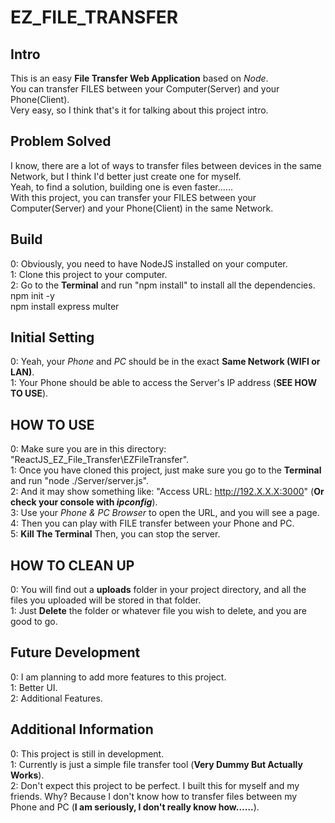# EZ_FILE_TRANSFER

## Intro

This is an easy **File Transfer Web Application** based on *Node*.  
You can transfer FILES between your Computer(Server) and your Phone(Client).  
Very easy, so I think that's it for talking about this project intro.  

## Problem Solved

I know, there are a lot of ways to transfer files between devices in the same Network, but I think I'd better just create one for myself.  
Yeah, to find a solution, building one is even faster......  
With this project, you can transfer your FILES between your Computer(Server) and your Phone(Client) in the same Network.

## Build

0: Obviously, you need to have NodeJS installed on your computer.  
1: Clone this project to your computer.  
2: Go to the **Terminal** and run "npm install" to install all the dependencies.  
    npm init -y  
    npm install express multer

## Initial Setting

0: Yeah, your *Phone* and *PC* should be in the exact **Same Network (WIFI or LAN)**.  
1: Your Phone should be able to access the Server's IP address (**SEE HOW TO USE**).

## HOW TO USE

0: Make sure you are in this directory: "ReactJS_EZ_File_Transfer\EZFileTransfer".  
1: Once you have cloned this project, just make sure you go to the **Terminal** and run "node ./Server/server.js".  
2: And it may show something like: "Access URL: <http://192.X.X.X:3000>" (**Or check your console with *ipconfig***).  
3: Use your *Phone & PC Browser* to open the URL, and you will see a page.  
4: Then you can play with FILE transfer between your Phone and PC.  
5: **Kill The Terminal** Then, you can stop the server.

## HOW TO CLEAN UP

0: You will find out a **uploads** folder in your project directory, and all the files you uploaded will be stored in that folder.  
1: Just **Delete** the folder or whatever file you wish to delete, and you are good to go.

## Future Development

0: I am planning to add more features to this project.  
1: Better UI.  
2: Additional Features.  

## Additional Information

0: This project is still in development.  
1: Currently is just a simple file transfer tool (**Very Dummy But Actually Works**).  
2: Don't expect this project to be perfect. I built this for myself and my friends. Why? Because I don't know how to transfer files between my Phone and PC (**I am seriously, I don't really know how......**).
